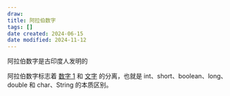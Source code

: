 ```yaml
---
draw:
title: 阿拉伯数字
tags: []
date created: 2024-06-15
date modified: 2024-11-12
---
```


阿拉伯数字是古印度人发明的

<!-- more -->

阿拉伯数字标志着 [数字 1](数字%201.md) 和 [文字](2%20第二大脑/1%20宇宙概念树/人文社会科学/文明/文字.md) 的分离，也就是 int、short、boolean、long、double 和 char、String 的本质区别。

